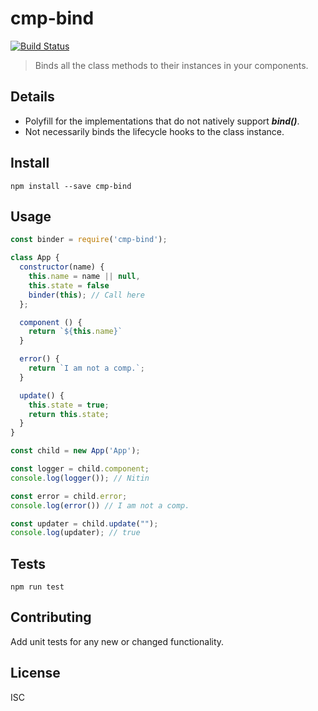 # cmp-bind
[![Build Status](https://travis-ci.org/nitin42/set-bind.svg?branch=master)](https://travis-ci.org/nitin42/set-bind)

> Binds all the class methods to their instances in your components.


## Details
* Polyfill for the implementations that do not natively support ***bind()***.
* Not necessarily binds the lifecycle hooks to the class instance.

## Install
```
npm install --save cmp-bind
```

## Usage
```javascript
const binder = require('cmp-bind');

class App {
  constructor(name) {
    this.name = name || null,
    this.state = false
    binder(this); // Call here
  };

  component () {
    return `${this.name}`
  }

  error() {
    return `I am not a comp.`;
  }

  update() {
    this.state = true;
    return this.state;
  }
}

const child = new App('App');

const logger = child.component;
console.log(logger()); // Nitin

const error = child.error;
console.log(error()) // I am not a comp.

const updater = child.update("");
console.log(updater); // true
```

## Tests
```
npm run test
```

## Contributing 
Add unit tests for any new or changed functionality.

## License 
ISC

